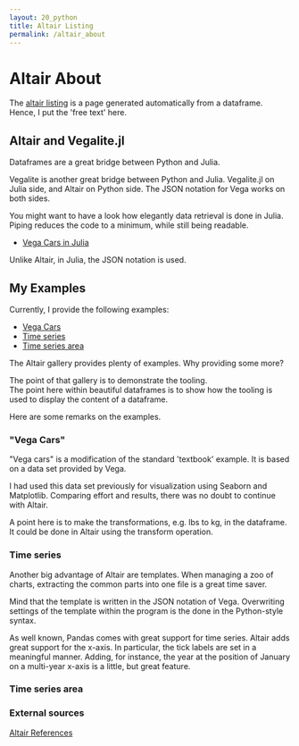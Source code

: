 ```yaml
---
layout: 20_python
title: Altair Listing
permalink: /altair_about
---
```


# Altair About

The [altair listing](altair_listing) is a page generated automatically from a dataframe.
Hence, I put the 'free text' here.

## Altair and Vegalite.jl

Dataframes are a great bridge between Python and Julia.

Vegalite is another great bridge between Python and Julia. Vegalite.jl on Julia side, and Altair on Python side. The JSON notation for Vega works on both sides.

You might want to have a look how elegantly data retrieval is done in Julia. 
Piping reduces the code to a minimum, while still being readable. 
- [Vega Cars in Julia](https://www.queryverse.org/VegaLite.jl/stable/gettingstarted/tutorial/#Channel-properties-1)

Unlike Altair, in Julia, the JSON notation is used.


## My Examples 

Currently, I provide the following examples:
- [Vega Cars](vega_cars)
- [Time series](timeseries)
- [Time series area](timeseriesarea)

The Altair gallery provides plenty of examples. Why providing some more?

The point of that gallery is to demonstrate the tooling.<br>
The point here within beautiful dataframes is to show how the tooling is used to display the content of a dataframe.


Here are some remarks on the examples.

### "Vega Cars"

"Vega cars" is a modification of the standard 'textbook' example.
It is based on a data set provided by Vega. 

I had used this data set previously for visualization using Seaborn and Matplotlib. Comparing effort and results, there was no doubt to continue with Altair.

A point here is to make the transformations, e.g. lbs to kg, in the dataframe. It could be done in Altair using the transform operation. 


### Time series

Another big advantage of Altair are templates. When managing a zoo of charts, extracting the common parts into one file is a great time saver.

Mind that the template is written in the JSON notation of Vega. Overwriting settings of the template within the program is the done in the Python-style syntax.

As well known, Pandas comes with great support for time series. Altair adds great support for the x-axis. In particular, the tick labels are set in a meaningful manner. Adding, for instance, the year at the position of January on a multi-year x-axis is a little, but great feature.


### Time series area




### External sources

[Altair References](altair_references)

